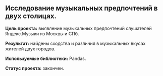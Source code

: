 ## Исследование музыкальных предпочтений в двух столицах.
**Цель проекта:** выявление музыкальных предпочтений слушателей Яндекс.Музыки из Москвы и СПб.  

**Результат:** найдены сходства и различия в музыкальных вкусах жителей двух городов.  

**Используемые библиотеки:** Pandas.  

**Статус проекта:** закончен.
